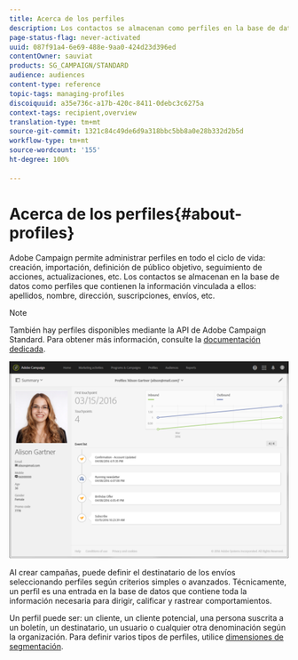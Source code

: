 ```yaml
---
title: Acerca de los perfiles
description: Los contactos se almacenan como perfiles en la base de datos de Campaign y se actualizan durante todo su ciclo de vida.
page-status-flag: never-activated
uuid: 087f91a4-6e69-488e-9aa0-424d23d396ed
contentOwner: sauviat
products: SG_CAMPAIGN/STANDARD
audience: audiences
content-type: reference
topic-tags: managing-profiles
discoiquuid: a35e736c-a17b-420c-8411-0debc3c6275a
context-tags: recipient,overview
translation-type: tm+mt
source-git-commit: 1321c84c49de6d9a318bbc5bb8a0e28b332d2b5d
workflow-type: tm+mt
source-wordcount: '155'
ht-degree: 100%

---
```



# Acerca de los perfiles{#about-profiles}

Adobe Campaign permite administrar perfiles en todo el ciclo de vida: creación, importación, definición de público objetivo, seguimiento de acciones, actualizaciones, etc. Los contactos se almacenan en la base de datos como perfiles que contienen la información vinculada a ellos: apellidos, nombre, dirección, suscripciones, envíos, etc.

>[!NOTE]
>
>También hay perfiles disponibles mediante la API de Adobe Campaign Standard. Para obtener más información, consulte la [documentación dedicada](../../api/using/retrieving-profiles.md).

![](assets/marketing_history.png)

Al crear campañas, puede definir el destinatario de los envíos seleccionando perfiles según criterios simples o avanzados. Técnicamente, un perfil es una entrada en la base de datos que contiene toda la información necesaria para dirigir, calificar y rastrear comportamientos.

Un perfil puede ser: un cliente, un cliente potencial, una persona suscrita a un boletín, un destinatario, un usuario o cualquier otra denominación según la organización. Para definir varios tipos de perfiles, utilice [dimensiones de segmentación](../../automating/using/query.md#targeting-dimensions-and-resources).
